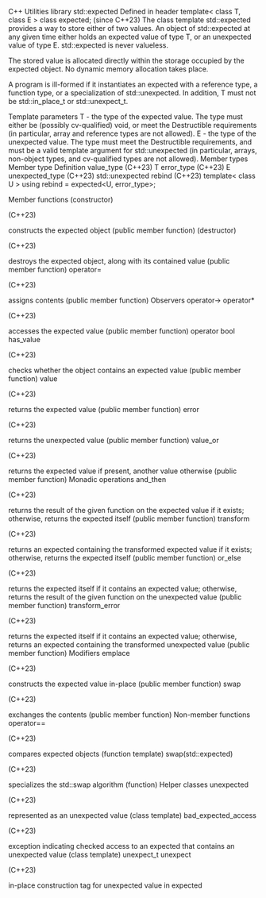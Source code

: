 C++ Utilities library std::expected
Defined in header <expected>
template< class T, class E >
class expected;
(since C++23)
The class template std::expected provides a way to store either of two values. An object of std::expected at any given time either holds an expected value of type T, or an unexpected value of type E. std::expected is never valueless.

The stored value is allocated directly within the storage occupied by the expected object. No dynamic memory allocation takes place.

A program is ill-formed if it instantiates an expected with a reference type, a function type, or a specialization of std::unexpected. In addition, T must not be std::in_place_t or std::unexpect_t.

Template parameters
T	-	the type of the expected value. The type must either be (possibly cv-qualified) void, or meet the Destructible requirements (in particular, array and reference types are not allowed).
E	-	the type of the unexpected value. The type must meet the Destructible requirements, and must be a valid template argument for std::unexpected (in particular, arrays, non-object types, and cv-qualified types are not allowed).
Member types
Member type	Definition
value_type (C++23)	T
error_type (C++23)	E
unexpected_type (C++23)	std::unexpected<E>
rebind (C++23)	template< class U >
using rebind = expected<U, error_type>;

Member functions
(constructor)

(C++23)

constructs the expected object
(public member function)
(destructor)

(C++23)

destroys the expected object, along with its contained value
(public member function)
operator=

(C++23)

assigns contents
(public member function)
Observers
operator->
operator*

(C++23)

accesses the expected value
(public member function)
operator bool
has_value

(C++23)

checks whether the object contains an expected value
(public member function)
value

(C++23)

returns the expected value
(public member function)
error

(C++23)

returns the unexpected value
(public member function)
value_or

(C++23)

returns the expected value if present, another value otherwise
(public member function)
Monadic operations
and_then

(C++23)

returns the result of the given function on the expected value if it exists; otherwise, returns the expected itself
(public member function)
transform

(C++23)

returns an expected containing the transformed expected value if it exists; otherwise, returns the expected itself
(public member function)
or_else

(C++23)

returns the expected itself if it contains an expected value; otherwise, returns the result of the given function on the unexpected value
(public member function)
transform_error

(C++23)

returns the expected itself if it contains an expected value; otherwise, returns an expected containing the transformed unexpected value
(public member function)
Modifiers
emplace

(C++23)

constructs the expected value in-place
(public member function)
swap

(C++23)

exchanges the contents
(public member function)
Non-member functions
operator==

(C++23)

compares expected objects
(function template)
swap(std::expected)

(C++23)

specializes the std::swap algorithm
(function)
Helper classes
unexpected

(C++23)

represented as an unexpected value
(class template)
bad_expected_access

(C++23)

exception indicating checked access to an expected that contains an unexpected value
(class template)
unexpect_t
unexpect

(C++23)

in-place construction tag for unexpected value in expected